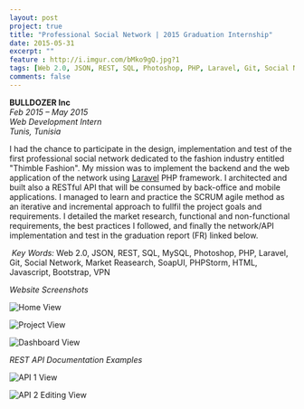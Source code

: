 ```yaml
---
layout: post
project: true
title: "Professional Social Network | 2015 Graduation Internship"
date: 2015-05-31
excerpt: ""
feature : http://i.imgur.com/bMko9gQ.jpg?1
tags: [Web 2.0, JSON, REST, SQL, Photoshop, PHP, Laravel, Git, Social Network, Market Reasearch, HTML, Javascript, Bootstrap]
comments: false
---
```


<a href="https://www.bulldozerinc.com/?lang=en" target="_blank" style="text-decoration:none">__BULLDOZER Inc__ </a><br/>
*Feb 2015 – May 2015*<br/>
*Web Development Intern*<br/>
*Tunis, Tunisia*<br/>

I had the chance to participate in the design, implementation and test of the first professional social network dedicated to the fashion industry entitled "Thimble Fashion". My mission was to implement the backend and the web application of the network using [Laravel](https://laravel.com) PHP framework. I architected and built also a RESTful API that will be consumed by back-office and mobile applications. I managed to learn and practice the SCRUM agile method as an iterative and incremental approach to fullfil the project goals and requirements. I detailed the market research, functional and non-functional requirements, the best practices I followed, and finally the network/API implementation and test in the graduation report (FR) linked below.<br/>

<i class="fa fa-key" aria-hidden="true"></i>&nbsp;*Key Words:* Web 2.0, JSON, REST, SQL, MySQL, Photoshop, PHP, Laravel, Git, Social Network, Market Reasearch, SoapUI, PHPStorm, HTML, Javascript, Bootstrap, VPN<br/>

*Website Screenshots*<br/>

![Home View](http://i.imgur.com/xwrpi8u.png?1 "Home View")

![Project View](http://i.imgur.com/YbqCX8l.png?1 "Project View") 

![Dashboard View](http://i.imgur.com/aEU4C3T.png?1 "Dashboard View") 

*REST API Documentation Examples*<br/>

![API 1 View](http://i.imgur.com/W8OtGez.png?1 "API 1 View") 

![API 2 Editing View](http://i.imgur.com/pW4luw6.png?1 "API 2 View")









